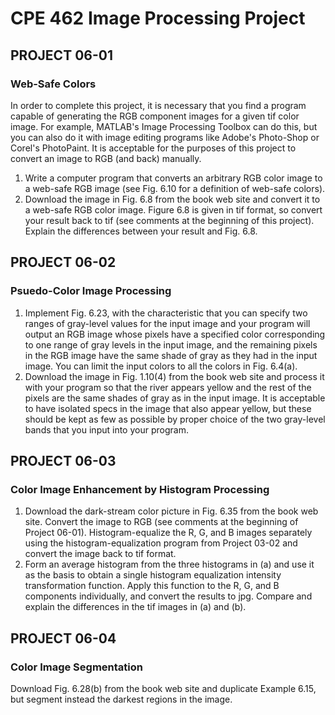 # CPE 462 Image Processing Project

## PROJECT 06-01

### Web-Safe Colors

In order to complete this project, it is necessary that you find a program capable of generating the RGB component images for a given tif color image.  For example, MATLAB's Image Processing Toolbox can do this, but you can also do it with image editing programs like Adobe's Photo-Shop or Corel's PhotoPaint.  It is acceptable for the purposes of this project to convert an image to RGB (and back) manually.

1. Write a computer program that converts an arbitrary RGB color image to a web-safe RGB image (see Fig. 6.10 for a definition of web-safe colors).
2. Download the image in Fig. 6.8 from the book web site and convert it to a web-safe RGB color image.  Figure 6.8 is given in tif format, so convert your result back to tif (see comments at the beginning of this project).  Explain the differences between your result and Fig. 6.8.

## PROJECT 06-02

### Psuedo-Color Image Processing

1. Implement Fig. 6.23, with the characteristic that you can specify two ranges of gray-level values for the input image and your program will output an RGB image whose pixels have a specified color corresponding to one range of gray levels in the input image, and the remaining pixels in the RGB image have the same shade of gray as they had in the input image.  You can limit the input colors to all the colors in Fig. 6.4(a).
2. Download the image in Fig. 1.10(4) from the book web site and process it with your program so that the river appears yellow and the rest of the pixels are the same shades of gray as in the input image.  It is acceptable to have isolated specs in the image that also appear yellow, but these should be kept as few as possible by proper choice of the two gray-level bands that you input into your program.

## PROJECT 06-03

### Color Image Enhancement by Histogram Processing

1. Download the dark-stream color picture in Fig. 6.35 from the book web site.  Convert the image to RGB (see comments at the beginning of Project 06-01).  Histogram-equalize the R, G, and B images separately using the histogram-equalization program from Project 03-02 and convert the image back to tif format.
2. Form an average histogram from the three histograms in (a) and use it as the basis to obtain a single histogram equalization intensity transformation function.  Apply this function to the R, G, and B components individually, and convert the results to jpg.  Compare and explain the differences in the tif images in (a) and (b).

## PROJECT 06-04

### Color Image Segmentation

Download Fig. 6.28(b) from the book web site and duplicate Example 6.15, but segment instead the darkest regions in the image.